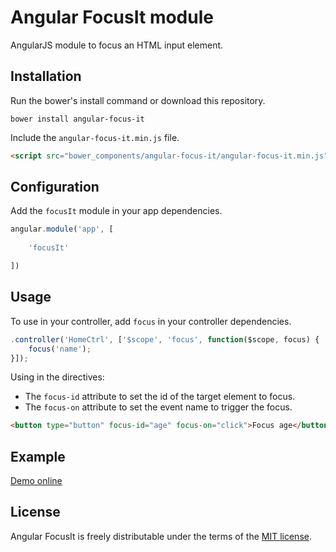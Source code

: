 # Angular FocusIt module

AngularJS module to focus an HTML input element.


## Installation

Run the bower's install command or download this repository.

```
bower install angular-focus-it
```


Include the `angular-focus-it.min.js` file.

```html
<script src="bower_components/angular-focus-it/angular-focus-it.min.js"></script>
```


## Configuration

Add the `focusIt` module in your app dependencies.

```javascript
angular.module('app', [
	
	'focusIt'

])
```

## Usage

To use in your controller, add `focus` in your controller dependencies.

```javascript
.controller('HomeCtrl', ['$scope', 'focus', function($scope, focus) {
	focus('name');
}]);
```


Using in the directives:


* The `focus-id` attribute to set the id of the target element to focus.
* The `focus-on` attribute to set the event name to trigger the focus.

```html
<button type="button" focus-id="age" focus-on="click">Focus age</button>
```


## Example

[Demo online](example/index.html)


## License

Angular FocusIt is freely distributable under the terms of the [MIT license](LICENSE).
